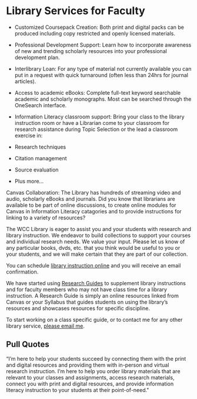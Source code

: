 # Library Services for Faculty

* Customized Coursepack Creation: Both print and digital packs can be produced including copy restricted and openly licensed materials.

* Professional Development Support:  Learn how to incorporate awareness of new and trending scholarly resources into your professional development plan.

* Interlibrary Loan: For any type of material not currently available you can put in a request with quick turnaround (often less than 24hrs for journal articles).

* Access to academic eBooks: Complete full-text keyword searchable academic and scholarly monographs.  Most can be searched through the OneSearch interface.

* Information Literacy classroom support: Bring your class to the library instruction room or have a Librarian come to your classroom for research assistance during Topic Selection or the lead a classroom exercise in:
* Research techniques
* Citation management
* Source evaluation
* Plus more…

Canvas Collaboration: The Library has hundreds of streaming video and audio, scholarly eBooks and journals.  Did you know that librarians are available to be part of online discussions, to create online modules for Canvas in Information Literacy catagories and to provide instructions for linking to a variety of resources?

The WCC Library is eager to assist you and your students with research and library instruction. We endeavor to build collections to support your courses and individual research needs. We value your input. Please let us know of any particular books, dvds, etc. that you think would be useful to you or your students, and we will make certain that they are part of our collection.

You can schedule [library instruction online](http://library.whatcom.edu/faculty/research-instruction) and you will receive an email confirmation. 

We have started using [Research Guides](http://library.whatcom.edu/find/research-guides) to supplement library instructions and for faculty members who may not have class time for a library instruction. A Research Guide is simply an online resources linked from Canvas or your Syllabus that guides students on using the library’s resources and showcases resources for specific discipline. 

To start working on a class specific guide, or to contact me for any other library service, [please email me](mailto:rmckernan@whatcom.edu).

## Pull Quotes
“I’m here to help your students succeed by connecting them with the print and digital resources and providing them with in-person and virtual research instruction. I’m here to help you order library materials that are relevant to your classes and assignments, access research materials, connect you with print and digital resources, and provide information literacy instruction to your students at their point-of-need."
